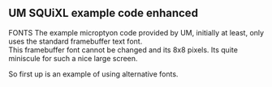 ## UM SQUiXL example code enhanced

FONTS
The example microptyon code provided by UM, initially at least, only uses the standard framebuffer text font.  
This framebuffer font cannot be changed and its 8x8 pixels.  Its quite miniscule for such a nice large screen. 

So first up is an example of using alternative fonts.


